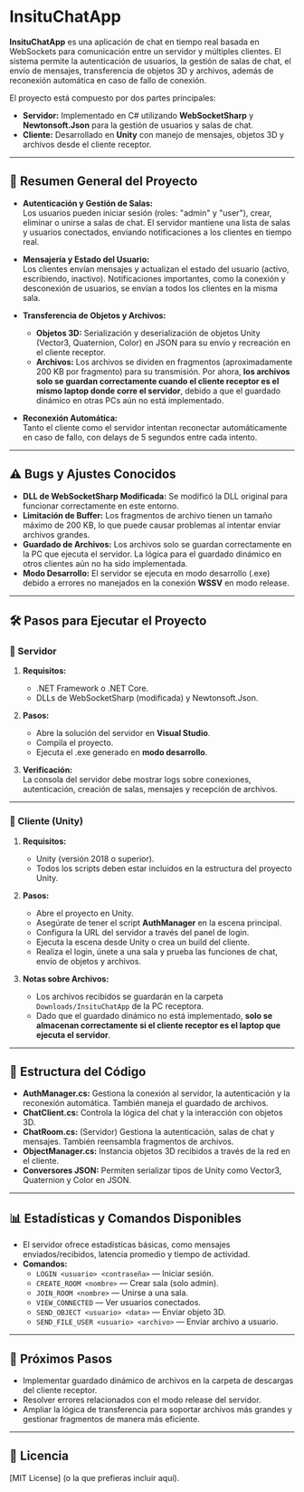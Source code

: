 
# InsituChatApp

**InsituChatApp** es una aplicación de chat en tiempo real basada en WebSockets para comunicación entre un servidor y múltiples clientes. El sistema permite la autenticación de usuarios, la gestión de salas de chat, el envío de mensajes, transferencia de objetos 3D y archivos, además de reconexión automática en caso de fallo de conexión.

El proyecto está compuesto por dos partes principales:  

- **Servidor:** Implementado en C# utilizando **WebSocketSharp** y **Newtonsoft.Json** para la gestión de usuarios y salas de chat.  
- **Cliente:** Desarrollado en **Unity** con manejo de mensajes, objetos 3D y archivos desde el cliente receptor.

---

## 📜 Resumen General del Proyecto

- **Autenticación y Gestión de Salas:**  
  Los usuarios pueden iniciar sesión (roles: "admin" y "user"), crear, eliminar o unirse a salas de chat. El servidor mantiene una lista de salas y usuarios conectados, enviando notificaciones a los clientes en tiempo real.

- **Mensajería y Estado del Usuario:**  
  Los clientes envían mensajes y actualizan el estado del usuario (activo, escribiendo, inactivo). Notificaciones importantes, como la conexión y desconexión de usuarios, se envían a todos los clientes en la misma sala.

- **Transferencia de Objetos y Archivos:**  
  - **Objetos 3D:** Serialización y deserialización de objetos Unity (Vector3, Quaternion, Color) en JSON para su envío y recreación en el cliente receptor.  
  - **Archivos:** Los archivos se dividen en fragmentos (aproximadamente 200 KB por fragmento) para su transmisión. Por ahora, **los archivos solo se guardan correctamente cuando el cliente receptor es el mismo laptop donde corre el servidor**, debido a que el guardado dinámico en otras PCs aún no está implementado.

- **Reconexión Automática:**  
  Tanto el cliente como el servidor intentan reconectar automáticamente en caso de fallo, con delays de 5 segundos entre cada intento.

---

## ⚠️ Bugs y Ajustes Conocidos

- **DLL de WebSocketSharp Modificada:** Se modificó la DLL original para funcionar correctamente en este entorno.  
- **Limitación de Buffer:** Los fragmentos de archivo tienen un tamaño máximo de 200 KB, lo que puede causar problemas al intentar enviar archivos grandes.  
- **Guardado de Archivos:** Los archivos solo se guardan correctamente en la PC que ejecuta el servidor. La lógica para el guardado dinámico en otros clientes aún no ha sido implementada.  
- **Modo Desarrollo:** El servidor se ejecuta en modo desarrollo (.exe) debido a errores no manejados en la conexión **WSSV** en modo release.

---

## 🛠️ Pasos para Ejecutar el Proyecto

### 🔹 Servidor

1. **Requisitos:**
   - .NET Framework o .NET Core.  
   - DLLs de WebSocketSharp (modificada) y Newtonsoft.Json.

2. **Pasos:**
   - Abre la solución del servidor en **Visual Studio**.  
   - Compila el proyecto.  
   - Ejecuta el .exe generado en **modo desarrollo**.  

3. **Verificación:**  
   La consola del servidor debe mostrar logs sobre conexiones, autenticación, creación de salas, mensajes y recepción de archivos.

---

### 🔹 Cliente (Unity)

1. **Requisitos:**
   - Unity (versión 2018 o superior).  
   - Todos los scripts deben estar incluidos en la estructura del proyecto Unity.

2. **Pasos:**
   - Abre el proyecto en Unity.  
   - Asegúrate de tener el script **AuthManager** en la escena principal.  
   - Configura la URL del servidor a través del panel de login.  
   - Ejecuta la escena desde Unity o crea un build del cliente.  
   - Realiza el login, únete a una sala y prueba las funciones de chat, envío de objetos y archivos.

3. **Notas sobre Archivos:**  
   - Los archivos recibidos se guardarán en la carpeta `Downloads/InsituChatApp` de la PC receptora.  
   - Dado que el guardado dinámico no está implementado, **solo se almacenan correctamente si el cliente receptor es el laptop que ejecuta el servidor**.

---

## 📂 Estructura del Código

- **AuthManager.cs:** Gestiona la conexión al servidor, la autenticación y la reconexión automática. También maneja el guardado de archivos.  
- **ChatClient.cs:** Controla la lógica del chat y la interacción con objetos 3D.  
- **ChatRoom.cs:** (Servidor) Gestiona la autenticación, salas de chat y mensajes. También reensambla fragmentos de archivos.  
- **ObjectManager.cs:** Instancia objetos 3D recibidos a través de la red en el cliente.  
- **Conversores JSON:** Permiten serializar tipos de Unity como Vector3, Quaternion y Color en JSON.

---

## 📊 Estadísticas y Comandos Disponibles

- El servidor ofrece estadísticas básicas, como mensajes enviados/recibidos, latencia promedio y tiempo de actividad.  
- **Comandos:**  
  - `LOGIN <usuario> <contraseña>` — Iniciar sesión.  
  - `CREATE_ROOM <nombre>` — Crear sala (solo admin).  
  - `JOIN_ROOM <nombre>` — Unirse a una sala.  
  - `VIEW_CONNECTED` — Ver usuarios conectados.  
  - `SEND_OBJECT <usuario> <data>` — Enviar objeto 3D.  
  - `SEND_FILE_USER <usuario> <archivo>` — Enviar archivo a usuario.  

---

## 🧩 Próximos Pasos

- Implementar guardado dinámico de archivos en la carpeta de descargas del cliente receptor.  
- Resolver errores relacionados con el modo release del servidor.  
- Ampliar la lógica de transferencia para soportar archivos más grandes y gestionar fragmentos de manera más eficiente.

---

## 📄 Licencia

[MIT License] (o la que prefieras incluir aquí).
